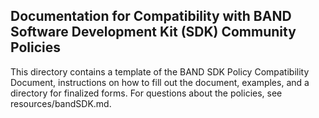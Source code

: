 ## Documentation for Compatibility with BAND Software Development Kit (SDK) Community Policies

This directory contains a template of the BAND SDK Policy Compatibility Document, instructions on how to
fill out the document, examples, and a directory for finalized forms. For questions about the policies,
see resources/bandSDK.md.
